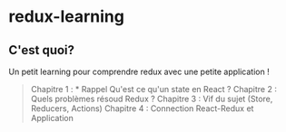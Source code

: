 # redux-learning

## C'est quoi? 
Un petit learning pour comprendre redux avec une petite application !

> Chapitre 1 : * Rappel Qu'est ce qu'un state en React ?
> Chapitre 2 : Quels problèmes résoud Redux ?
> Chapitre 3 : Vif du sujet (Store, Reducers, Actions)
> Chapitre 4 : Connection React-Redux et Application

